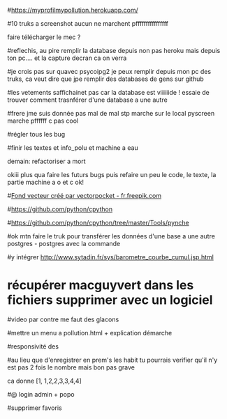 #https://myprofilmypollution.herokuapp.com/

#10 truks a screenshot aucun ne marchent pffffffffffffffff

faire télécharger le mec ?

#reflechis, au pire remplir la database depuis non pas heroku mais depuis ton pc.... et la capture decran ca on verra

#je crois pas sur quavec psycoipg2 je peux remplir depuis mon pc des truks, ca veut dire que jpe remplir des databases de gens sur github 

#les vetements saffichainet pas car la database est viiiiiide ! essaie de trouver comment trasnférer d'une database a une autre

#frere jme suis donnée pas mal de mal stp marche sur le local pyscreen marche pffffff c pas cool

#régler tous les bug

#finir les textes et info_polu et machine a eau

demain: refactoriser a mort

okiii plus qua faire les futurs bugs puis refaire un peu le code, le texte,
la partie machine a o et c ok!

#<a href="https://fr.freepik.com/photos-vecteurs-libre/fond">Fond vecteur créé par vectorpocket - fr.freepik.com</a>

#https://github.com/python/cpython

#https://github.com/python/cpython/tree/master/Tools/pynche



#ok mtn faire le truk pour transférer les données d'une base a une autre postgres - postgres avec la commande

#y intégrer http://www.sytadin.fr/sys/barometre_courbe_cumul.jsp.html

# récupérer macguyvert dans les fichiers supprimer avec un logiciel


#video par contre me faut des glacons

#mettre un menu a pollution.html + explication démarche

#responsivité des

#au lieu que d'enregistrer en prem's les habit tu pourrais verifier qu'il n'y est pas 2 fois le nombre mais bon pas grave

ca donne [1, 1,2,2,3,3,4,4] 

#@ login admin + popo

#supprimer favoris



















 











